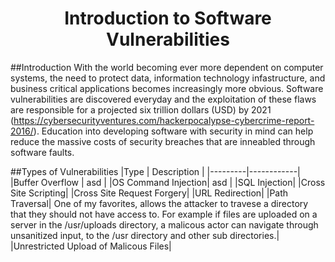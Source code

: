 <h1 align="center">Introduction to Software Vulnerabilities</h1>

##Introduction
With the world becoming ever more dependent on computer systems, the need to protect data, information technology infastructure, and business critical applications becomes increasingly more obvious. Software vulnerabilities are discovered everyday and the exploitation of these flaws are responsible for a projected six trillion dollars (USD) by 2021 (https://cybersecurityventures.com/hackerpocalypse-cybercrime-report-2016/). Education into developing software with security in mind can help reduce the massive costs of security breaches that are inneabled through software faults.

##Types of Vulnerabilities
|Type | Description |
|---------|------------|
|Buffer Overflow | asd |
|OS Command Injection| asd |
|SQL Injection|
|Cross Site Scripting|
|Cross Site Request Forgery|
|URL Redirection|
|Path Traversal| One of my favorites, allows the attacker to travese a directory that they should not have access to. For example if files are uploaded on a server in the /usr/uploads directory, a malicous actor can navigate through unsanitized input, to the /usr directory and other sub directories.|
|Unrestricted Upload of Malicous Files|

